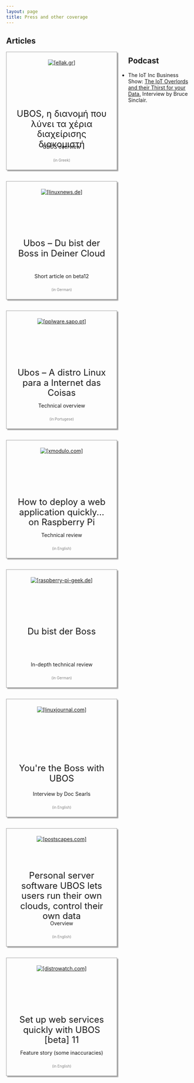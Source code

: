```yaml
---
layout: page
title: Press and other coverage
---
```


<style>
div.vig {
    float: left;
    text-align: center;
    border: 1px solid #a0a0a0;
    box-shadow: 3px 3px 2px #a0a0a0;
    padding: 20px;
    margin-right: 30px;
    margin-bottom: 30px;
    width: 260px;
    height: 280px;
    position: relative;
    background: url(/images/press/background.jpg);
}
div.vig a {
   color: inherit;
}
div.vig img {
    margin: 0 auto;
}
div.vig h2 {
    font-size: 24px;
    font-weight: normal;
    line-height: 115%;
    width: 260px;
    position: absolute;
    top: 120px;
}
div.vig p {
    width: 260px;
    position: absolute;
    bottom: 40px;
}
div.vig p.lang {
    font-size: 10px;
    color: #808080;
    margin: 0;
    bottom: 20px;
}
</style>

## Articles

<div class="vig">
 <a href="https://opensource.ellak.gr/2019/01/04/nea-apo-ton-planiti-planet-ellak-gr-ubos-i-dianomi-pou-lini-ta-cheria-diachirisis-diakomisti/">
  <img src="/images/press/ellak.gr/logo-opensource1.png" alt="[ellak.gr]"/>
  <h2>UBOS, η διανομή που λύνει τα χέρια διαχείρισης διακομιστή</h2>
  <p>UBOS overview</p>
  <p class="lang">(in Greek)</p>
 </a>
</div>
<div class="vig">
 <a href="https://linuxnews.de/2017/11/06/ubos-du-bist-der-boss-in-deiner-cloud/">
  <img src="/images/press/linuxnews.de/linuxnews-logo.png" alt="[linuxnews.de]"/>
  <h2>Ubos – Du bist der Boss in Deiner Cloud</h2>
  <p>Short article on beta12</p>
  <p class="lang">(in German)</p>
 </a>
</div>
<div class="vig">
 <a href="http://pplware.sapo.pt/linux/ubos-a-distro-linux-para-a-internet-das-coisas/">
  <img src="/images/press/pplware.sapo.pt/logo.jpg" alt="[pplware.sapo.pt]"/>
  <h2>Ubos – A distro Linux para a Internet das Coisas</h2>
  <p>Technical overview</p>
  <p class="lang">(in Portugese)</p>
 </a>
</div>
<div class="vig">
 <a href="http://xmodulo.com/deploy-web-application-ubos-raspberrypi.html">
  <img src="/images/press/xmodulo.com/logo.png" alt="[xmodulo.com]"/>
  <h2>How to deploy a web application quickly... on Raspberry Pi</h2>
  <p>Technical review</p>
  <p class="lang">(in English)</p>
 </a>
</div>
<div class="vig">
 <a href="http://www.raspberry-pi-geek.de/Magazin/2015/03/Mit-Ubos-eine-private-Cloud-aufsetzen">
  <img src="/images/press/raspberry-pi-geek.de/logo.png" alt="[raspberry-pi-geek.de]"/>
  <h2>Du bist der Boss</h2>
  <p>In-depth technical review</p>
  <p class="lang">(in German)</p>
 </a>
</div>
<div class="vig">
 <a href="http://www.linuxjournal.com/content/youre-boss-ubos">
  <img src="/images/press/linuxjournal.com/logo-lj.jpg" alt="[linuxjournal.com]"/>
  <h2 style="top: 140px">You're the Boss with UBOS</h2>
  <p>Interview by Doc Searls</p>
  <p class="lang">(in English)</p>
 </a>
</div>
<div class="vig">
 <a href="http://postscapes.com/personal-server-software-ubos-lets-users-run-their-own-clouds-control-their-own-data">
  <img src="/images/press/postscapes.com/logo.png" alt="[postscapes.com]"/>
  <h2 style="top: 80px">Personal server software UBOS lets users run their own clouds, control their own data</h2>
  <p>Overview</p>
  <p class="lang">(in English)</p>
 </a>
</div>

<div class="vig">
 <a href="https://distrowatch.com/weekly.php?issue=20170731#ubos">
  <img src="/images/press/distrowatch.com/logo.png" alt="[distrowatch.com]"/>
  <h2>Set up web services quickly with UBOS [beta] 11</h2>
  <p>Feature story (some inaccuracies)</p>
  <p class="lang">(in English)</p>
 </a>
</div>

<div class="clearer"></div>

## Podcast

* The IoT Inc Business Show: <a href="http://www.iot-inc.com/the-iot-overlords-and-their-thirst-for-your-data-podcast/">
  The IoT Overlords and their Thirst for your Data.</a> Interview by Bruce Sinclair.

